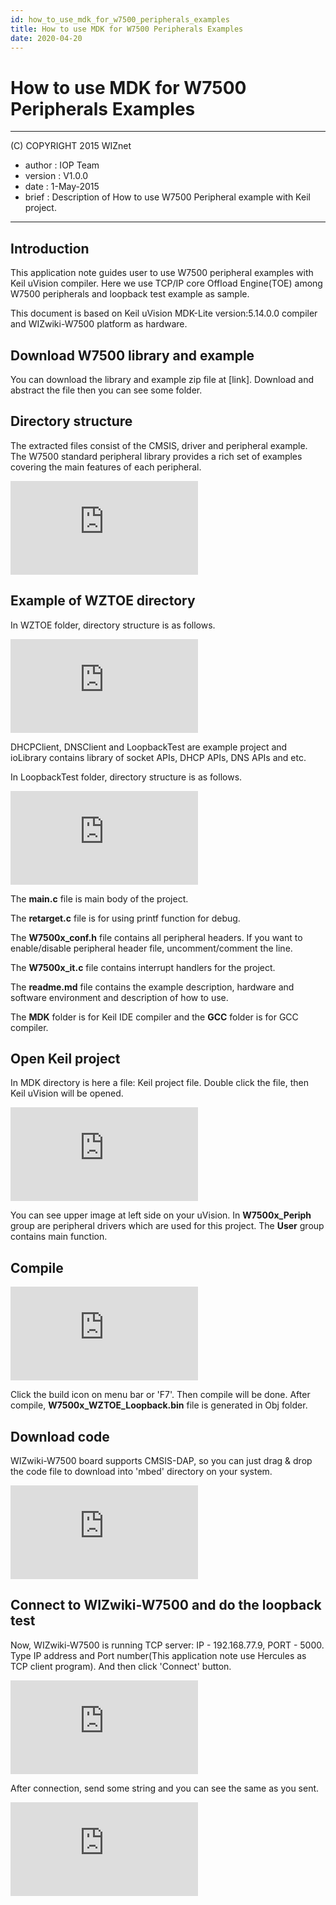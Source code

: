 ```yaml
---
id: how_to_use_mdk_for_w7500_peripherals_examples
title: How to use MDK for W7500 Peripherals Examples
date: 2020-04-20
--- 
```


# How to use MDK for W7500 Peripherals Examples

******************************************************************************
(C) COPYRIGHT 2015 WIZnet

  * author  : IOP Team
  * version : V1.0.0
  * date    : 1-May-2015
  * brief   : Description of How to use W7500 Peripheral example with Keil project.

******************************************************************************
## Introduction

This application note guides user to use W7500 peripheral examples with Keil uVision compiler. Here we use TCP/IP core Offload Engine(TOE) among W7500 peripherals and loopback test example as sample.

This document is based on Keil uVision MDK-Lite version:5.14.0.0 compiler and WIZwiki-W7500 platform as hardware.

## Download W7500 library and example

You can download the library and example zip file at [link]. 
Download and abstract the file then you can see some folder.

## Directory structure

The extracted files consist of the CMSIS, driver and peripheral example. 
The W7500 standard peripheral library provides a rich set of examples covering the main features of each peripheral. 

![](http://wizwiki.net/wiki/lib/exe/fetch.php?media=products:w7500:documents:appnote:directory.jpg "Figure 1 W7500 library and example directory")

## Example of WZTOE directory

In WZTOE folder, directory structure is as follows.

![](http://wizwiki.net/wiki/lib/exe/fetch.php?media=products:w7500:documents:appnote:directory3.jpg)

DHCPClient, DNSClient and LoopbackTest are example project and ioLibrary contains library of socket APIs, DHCP APIs, DNS APIs and etc.

In LoopbackTest folder, directory structure is as follows.

![](http://wizwiki.net/wiki/lib/exe/fetch.php?media=products:w7500:documents:appnote:directory2.jpg)

The **main.c** file is main body of the project. 

The **retarget.c** file is for using printf function for debug. 

The **W7500x_conf.h** file contains all peripheral headers.
If you want to enable/disable peripheral header file, uncomment/comment the line.

The **W7500x_it.c** file contains interrupt handlers for the project.

The **readme.md** file contains the example description, hardware and software environment and description of how to use.

The **MDK** folder is for Keil IDE compiler and the **GCC** folder is for GCC compiler.

## Open Keil project 

In MDK directory is here a file: Keil project file. Double click the file, then Keil uVision will be opened.

![](http://wizwiki.net/wiki/lib/exe/fetch.php?media=products:w7500:documents:appnote:project_explorer.jpg)

You can see upper image at left side on your uVision. In **W7500x_Periph** group are peripheral drivers which are used for this project.
The **User** group contains main function.

## Compile

![](http://wizwiki.net/wiki/lib/exe/fetch.php?media=products:w7500:documents:appnote:compile.jpg)

Click the build icon on menu bar or 'F7'. Then compile will be done. After compile, **W7500x_WZTOE_Loopback.bin** file is generated in Obj folder.

## Download code

WIZwiki-W7500 board supports CMSIS-DAP, so you can just drag & drop the code file to download into 'mbed' directory on your system.

![](http://wizwiki.net/wiki/lib/exe/fetch.php?media=products:w7500:documents:appnote:draganddrop.jpg)

## Connect to WIZwiki-W7500 and do the loopback test

Now, WIZwiki-W7500 is running TCP server: IP - 192.168.77.9, PORT - 5000.
Type IP address and Port number(This application note use Hercules as TCP client program). And then click 'Connect' button.

![](http://wizwiki.net/wiki/lib/exe/fetch.php?media=products:w7500:documents:appnote:tcp_client1.jpg)

After connection, send some string and you can see the same as you sent.

![](http://wizwiki.net/wiki/lib/exe/fetch.php?media=products:w7500:documents:appnote:tcp_client2.jpg)
